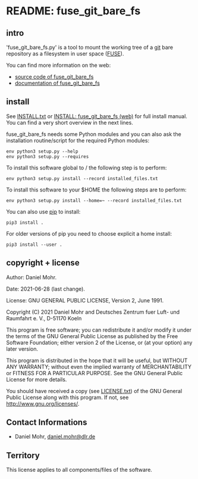 # README: fuse_git_bare_fs


## intro

'fuse_git_bare_fs.py' is a tool to mount the working tree of a
[git](https://git-scm.com/) bare repository as a filesystem in
user space ([FUSE](https://en.wikipedia.org/wiki/Filesystem_in_Userspace)).

You can find more information on the web:

  * [source code of fuse_git_bare_fs](https://github.com/dlr-pa/fuse_git_bare_fs)
  * [documentation of fuse_git_bare_fs](https://dlr-pa.github.io/fuse_git_bare_fs)


## install

See [INSTALL.txt](doc/source/INSTALL.txt) or [INSTALL: fuse_git_bare_fs (web)](https://dlr-pa.github.io/fuse_git_bare_fs/INSTALL.html) for full install manual. You can find a very short overview in the next lines.

fuse_git_bare_fs needs some Python modules and you can also ask the installation
routine/script for the required Python modules:

    env python3 setup.py --help
    env python3 setup.py --requires

To install this software global to / the following step is to perform:

    env python3 setup.py install --record installed_files.txt

To install this software to your $HOME the following steps are to perform:

    env python3 setup.py install --home=~ --record installed_files.txt

You can also use [pip](https://pip.pypa.io/en/stable/) to install:

    pip3 install .

For older versions of pip you need to choose explicit a home install:

    pip3 install --user .


## copyright + license

Author: Daniel Mohr.

Date: 2021-06-28 (last change).

License: GNU GENERAL PUBLIC LICENSE, Version 2, June 1991.

Copyright (C) 2021 Daniel Mohr and Deutsches Zentrum fuer Luft- und Raumfahrt e. V., D-51170 Koeln

 This program is free software; you can redistribute it and/or modify
 it under the terms of the GNU General Public License as published by
 the Free Software Foundation; either version 2 of the License, or
 (at your option) any later version.

 This program is distributed in the hope that it will be useful,
 but WITHOUT ANY WARRANTY; without even the implied warranty of
 MERCHANTABILITY or FITNESS FOR A PARTICULAR PURPOSE.  See the
 GNU General Public License for more details.

 You should have received a copy (see [LICENSE.txt](LICENSE.txt)) of the
 GNU General Public License along with this program.
 If not, see <http://www.gnu.org/licenses/>.


## Contact Informations

 * Daniel Mohr, daniel.mohr@dlr.de


## Territory

This license applies to all components/files of the software.
